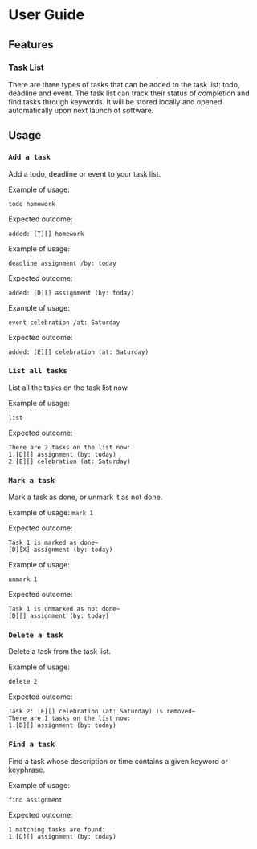 # User Guide

## Features 

### Task List

There are three types of tasks that can be added to
the task list: todo, deadline and event. The task list
can track their status of completion and find tasks
through keywords. It will be stored locally and opened
automatically upon next launch of software.

## Usage

### `Add a task`

Add a todo, deadline or event to your task list.

Example of usage: 

`todo homework`

Expected outcome:

```
added: [T][] homework
```

Example of usage:

`deadline assignment /by: today`

Expected outcome:

```
added: [D][] assignment (by: today)
```

Example of usage:

`event celebration /at: Saturday`

Expected outcome:

```
added: [E][] celebration (at: Saturday)
```

### `List all tasks`

List all the tasks on the task list now.

Example of usage:

`list`

Expected outcome:
```aidl
There are 2 tasks on the list now:
1.[D][] assignment (by: today)
2.[E][] celebration (at: Saturday)
```

### `Mark a task`

Mark a task as done, or unmark it as not done.

Example of usage:
`mark 1`

Expected outcome:

```
Task 1 is marked as done~
[D][X] assignment (by: today)
```

Example of usage:

`unmark 1`

Expected outcome:
```aidl
Task 1 is unmarked as not done~
[D][] assignment (by: today)
```

### `Delete a task`

Delete a task from the task list.

Example of usage:

`delete 2`

Expected outcome:

```
Task 2: [E][] celebration (at: Saturday) is removed~
There are 1 tasks on the list now:
1.[D][] assignment (by: today)
```

### `Find a task`

Find a task whose description or time contains
a given keyword or keyphrase.

Example of usage:

`find assignment`

Expected outcome:
```aidl
1 matching tasks are found:
1.[D][] assignment (by: today)
```